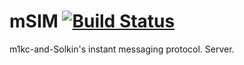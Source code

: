 mSIM [![Build Status](https://secure.travis-ci.org/m1kc/msim.png)](http://travis-ci.org/m1kc/msim)
====

m1kc-and-Solkin's instant messaging protocol. Server.